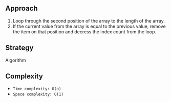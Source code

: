 ## Approach

1. Loop through the second position of the array to the length of the array.
2. If the current value from the array is equal to the previous value, remove the item on that position and decress the index count from the loop.

## Strategy

Algorithm

## Complexity

- `Time complexity: O(n)`
- `Space complexity: O(1)`
